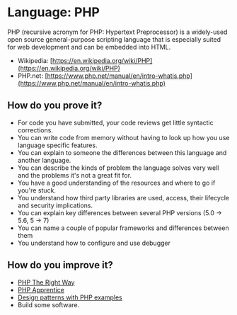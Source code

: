 # Language: PHP
PHP (recursive acronym for PHP: Hypertext Preprocessor) is a widely-used open source general-purpose scripting language that is especially suited for web development and can be embedded into HTML.

* Wikipedia: [https://en.wikipedia.org/wiki/PHP](https://en.wikipedia.org/wiki/PHP)
* PHP.net: [https://www.php.net/manual/en/intro-whatis.php](https://www.php.net/manual/en/intro-whatis.php)

## How do you prove it?
* For code you have submitted, your code reviews get little syntactic corrections.
* You can write code from memory without having to look up how you use language specific features.
* You can explain to someone the differences between this language and another language.
* You can describe the kinds of problem the language solves very well and the problems it's not a great fit for.
* You have a good understanding of the resources and where to go if you're stuck.
* You understand how third party libraries are used, access, their lifecycle and security implications.
* You can explain key differences between several PHP versions (5.0 -> 5.6, 5 -> 7)
* You can name a couple of popular frameworks and differences between them
* You understand how to configure and use debugger

## How do you improve it?
* [PHP The Right Way](https://phptherightway.com/)
* [PHP Apprentice](https://phpapprentice.com/)
* [Design patterns with PHP examples](https://refactoring.guru/design-patterns/php)
* Build some software.
